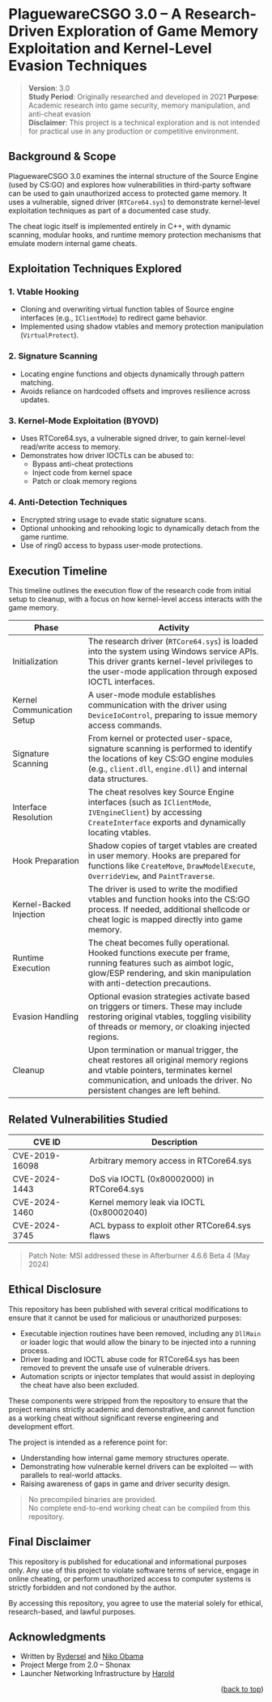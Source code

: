 # PlaguewareCSGO 3.0 – A Research-Driven Exploration of Game Memory Exploitation and Kernel-Level Evasion Techniques

> **Version**: 3.0  
> **Study Period**: Originally researched and developed in 2021
> **Purpose**: Academic research into game security, memory manipulation, and anti-cheat evasion  
> **Disclaimer**: This project is a technical exploration and is not intended for practical use in any production or competitive environment.

## Background & Scope

PlaguewareCSGO 3.0 examines the internal structure of the Source Engine (used by CS:GO) and explores how vulnerabilities in third-party software can be used to gain unauthorized access to protected game memory. It uses a vulnerable, signed driver (`RTCore64.sys`) to demonstrate kernel-level exploitation techniques as part of a documented case study.

The cheat logic itself is implemented entirely in C++, with dynamic scanning, modular hooks, and runtime memory protection mechanisms that emulate modern internal game cheats.



## Exploitation Techniques Explored

### 1. Vtable Hooking
- Cloning and overwriting virtual function tables of Source engine interfaces (e.g., `IClientMode`) to redirect game behavior.
- Implemented using shadow vtables and memory protection manipulation (`VirtualProtect`).

### 2. Signature Scanning
- Locating engine functions and objects dynamically through pattern matching.
- Avoids reliance on hardcoded offsets and improves resilience across updates.

### 3. Kernel-Mode Exploitation (BYOVD)
- Uses RTCore64.sys, a vulnerable signed driver, to gain kernel-level read/write access to memory.
- Demonstrates how driver IOCTLs can be abused to:
  - Bypass anti-cheat protections
  - Inject code from kernel space
  - Patch or cloak memory regions

### 4. Anti-Detection Techniques
- Encrypted string usage to evade static signature scans.
- Optional unhooking and rehooking logic to dynamically detach from the game runtime.
- Use of ring0 access to bypass user-mode protections.



## Execution Timeline

This timeline outlines the execution flow of the research code from initial setup to cleanup, with a focus on how kernel-level access interacts with the game memory.

| Phase         | Activity                                                                                     |
|---------------|----------------------------------------------------------------------------------------------|
| Initialization | The research driver (`RTCore64.sys`) is loaded into the system using Windows service APIs. This driver grants kernel-level privileges to the user-mode application through exposed IOCTL interfaces. |
| Kernel Communication Setup | A user-mode module establishes communication with the driver using `DeviceIoControl`, preparing to issue memory access commands. |
| Signature Scanning | From kernel or protected user-space, signature scanning is performed to identify the locations of key CS:GO engine modules (e.g., `client.dll`, `engine.dll`) and internal data structures. |
| Interface Resolution | The cheat resolves key Source Engine interfaces (such as `IClientMode`, `IVEngineClient`) by accessing `CreateInterface` exports and dynamically locating vtables. |
| Hook Preparation | Shadow copies of target vtables are created in user memory. Hooks are prepared for functions like `CreateMove`, `DrawModelExecute`, `OverrideView`, and `PaintTraverse`. |
| Kernel-Backed Injection | The driver is used to write the modified vtables and function hooks into the CS:GO process. If needed, additional shellcode or cheat logic is mapped directly into game memory. |
| Runtime Execution | The cheat becomes fully operational. Hooked functions execute per frame, running features such as aimbot logic, glow/ESP rendering, and skin manipulation with anti-detection precautions. |
| Evasion Handling | Optional evasion strategies activate based on triggers or timers. These may include restoring original vtables, toggling visibility of threads or memory, or cloaking injected regions. |
| Cleanup | Upon termination or manual trigger, the cheat restores all original memory regions and vtable pointers, terminates kernel communication, and unloads the driver. No persistent changes are left behind. |



## Related Vulnerabilities Studied

| CVE ID        | Description                                        |
|---------------|----------------------------------------------------|
| CVE-2019-16098 | Arbitrary memory access in RTCore64.sys           |
| CVE-2024-1443 | DoS via IOCTL (0x80002000) in RTCore64.sys         |
| CVE-2024-1460 | Kernel memory leak via IOCTL (0x80002040)          |
| CVE-2024-3745 | ACL bypass to exploit other RTCore64.sys flaws     |

> Patch Note: MSI addressed these in Afterburner 4.6.6 Beta 4 (May 2024)



## Ethical Disclosure

This repository has been published with several critical modifications to ensure that it cannot be used for malicious or unauthorized purposes:

- Executable injection routines have been removed, including any `DllMain` or loader logic that would allow the binary to be injected into a running process.
- Driver loading and IOCTL abuse code for RTCore64.sys has been removed to prevent the unsafe use of vulnerable drivers.
- Automation scripts or injector templates that would assist in deploying the cheat have also been excluded.

These components were stripped from the repository to ensure that the project remains strictly academic and demonstrative, and cannot function as a working cheat without significant reverse engineering and development effort.

The project is intended as a reference point for:
- Understanding how internal game memory structures operate.
- Demonstrating how vulnerable kernel drivers can be exploited — with parallels to real-world attacks.
- Raising awareness of gaps in game and driver security design.

> No precompiled binaries are provided.  
> No complete end-to-end working cheat can be compiled from this repository.




## Final Disclaimer

This repository is published for educational and informational purposes only. Any use of this project to violate software terms of service, engage in online cheating, or perform unauthorized access to computer systems is strictly forbidden and not condoned by the author.

By accessing this repository, you agree to use the material solely for ethical, research-based, and lawful purposes.


## Acknowledgments

- Written by [Rydersel](https://github.com/Rydersel) and [Niko Obama](https://github.com/nikoobama)  
- Project Merge from 2.0 – Shonax  
- Launcher Networking Infrastructure by [Harold](https://github.com/ZECHEESELORD)

<p align="right">(<a href="#readme-top">back to top</a>)</p>
